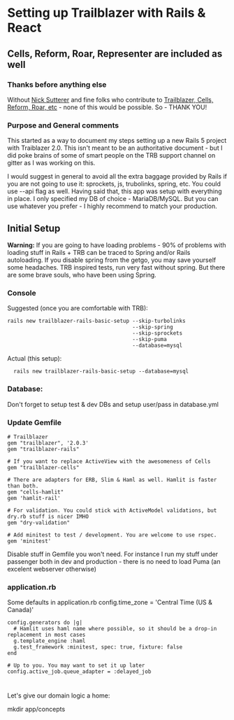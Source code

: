 # Setting up Trailblazer with Rails & React
## Cells, Reform, Roar, Representer are included as well

### Thanks before anything else
Without [Nick Sutterer](https://github.com/apotonick) and fine folks who contribute to [Trailblazer, Cells, Reform, Roar, 
etc](http://trailblazer.to/)  - none of this would be possible. So - THANK YOU!

### Purpose and General comments

This started as a way to document my steps setting up a new Rails 5 project with Traiblazer 2.0. This isn't meant to be an authoritative document - but I did poke brains of some of smart people on the TRB support channel on gitter as I was working on this. 

I would suggest in general to avoid all the extra baggage provided by Rails if you are not going to use it: sprockets, js, trubolinks, spring, etc. You could use --api flag as well. Having said that, this app was setup with everything in place. I only specified my DB of choice - MariaDB/MySQL. But you can use whatever you prefer - I highly recommend to match your production.


## Initial Setup

**Warning:** If you are going to have loading problems - 90% of problems with loading stuff in Rails + TRB can be traced to Spring and/or Rails autoloading. If you disable spring from the getgo, you may save yourself some headaches. TRB inspired tests, run very fast without spring. But there are some brave souls, who have been using Spring.

### Console

Suggested (once you are comfortable with TRB):

    rails new trailblazer-rails-basic-setup --skip-turbolinks 
                                            --skip-spring 
                                            --skip-sprockets 
                                            --skip-puma 
                                            --database=mysql

Actual (this setup):

      rails new trailblazer-rails-basic-setup --database=mysql



### Database:
Don't forget to setup test & dev DBs and setup user/pass in database.yml


### Update Gemfile

    # Trailblazer
    gem "trailblazer", '2.0.3'
    gem "trailblazer-rails"

    # If you want to replace ActiveView with the awesomeness of Cells
    gem "trailblazer-cells"

    # There are adapters for ERB, Slim & Haml as well. Hamlit is faster than both.
    gem "cells-hamlit"
    gem 'hamlit-rail'

    # For validation. You could stick with ActiveModel validations, but dry.rb stuff is nicer IMHO
    gem "dry-validation"

    # Add minitest to test / development. You are welcome to use rspec.
    gem 'minitest'

Disable stuff in Gemfile you won't need. For instance I run my stuff under passenger both in dev and production - there is no need to load Puma 
(an excelent webserver otherwise)

### application.rb
Some defaults in application.rb
    config.time_zone = 'Central Time (US & Canada)'

    config.generators do |g|
      # Hamlit uses haml name where possible, so it should be a drop-in replacement in most cases
      g.template_engine :haml
      g.test_framework :minitest, spec: true, fixture: false
    end

    # Up to you. You may want to set it up later
    config.active_job.queue_adapter = :delayed_job




#

Let's give our domain logic a home:

mkdir app/concepts
